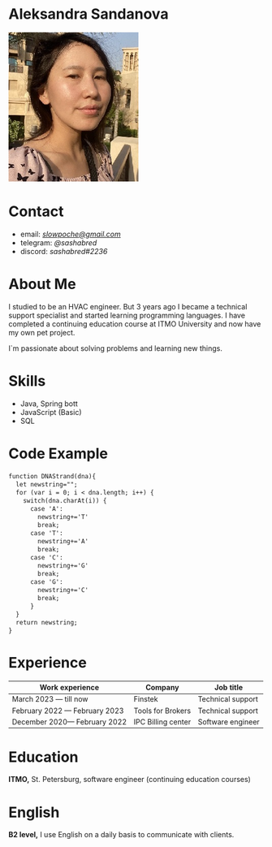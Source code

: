 # Aleksandra Sandanova
![Alt](me.jpg)

# Contact
* email: *slowpoche@gmail.com*
* telegram: *@sashabred*
* discord: *sashabred#2236*

# About Me
I studied to be an HVAC engineer. But 3 years ago I became a technical support specialist and started learning programming languages.
I have completed a continuing education course at ITMO University and now have my own pet project.

I`m passionate about solving problems and learning new things.


# Skills
* Java, Spring bott
* JavaScript (Basic)
* SQL

# Code Example
```
function DNAStrand(dna){
  let newstring="";
  for (var i = 0; i < dna.length; i++) {
    switch(dna.charAt(i)) {
      case 'A':
        newstring+='T'
        break;
      case 'T':
        newstring+='A'
        break;
      case 'C':
        newstring+='G'
        break;
      case 'G':
        newstring+='C'
        break;
      }
  }
  return newstring;
}
```

# Experience

| Work experience | Company | Job title|
|-------| ------| ------|
| March 2023 — till now| Finstek | Technical support |
| February 2022 — February 2023| Tools for Brokers | Technical support |
| December 2020— February 2022| IPC Billing center | Software engineer |


# Education
**ITMO,** St. Petersburg, software engineer (continuing education courses)

# English
**B2 level,** I use English on a daily basis to communicate with clients.
